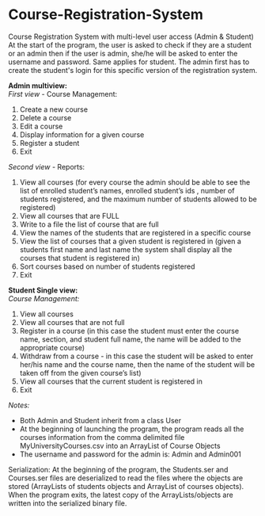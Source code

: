 # Course-Registration-System

Course Registration System with multi-level user access (Admin & Student)
At the start of the program, the user is asked to check if they are a student or an admin then if the user is admin, she/he will be asked to enter the username and password. Same applies for student. The admin first has to create the student's login for this specific version of the registration system.

**Admin multiview:** \
*First view -* Course Management: 
1. Create a new course
2. Delete a course
3. Edit a course
4. Display information for a given course
5. Register a student
6. Exit

*Second view -* Reports: 
1. View all courses (for every course the admin should be able to see the list of enrolled student’s names, enrolled student’s ids , number of students registered, and the maximum number of students allowed to be registered)
2. View all courses that are FULL 
3. Write to a file the list of course that are full
4. View the names of the students that are registered in a specific course
5. View the list of courses that a given student is registered in (given a students first name
and last name the system shall display all the courses that student is registered in)
6. Sort courses based on number of students registered
7. Exit

**Student Single view:** \
*Course Management:* 
1. View all courses
2. View all courses that are not full
3. Register in a course (in this case the student must enter the course name, section, and student full name, the name will be added to the appropriate course)
4. Withdraw from a course - in this case the student will be asked to enter her/his name and the course name, then the name of the student will be taken off from the given course’s list)
5. View all courses that the current student is registered in
6. Exit

*Notes:*
- Both Admin and Student inherit from a class User
- At the beginning of launching the program, the program reads all the courses information from the comma delimited file MyUniversityCourses.csv into an ArrayList of Course Objects
- The username and password for the admin is: Admin and Admin001

Serialization: At the beginning of the program, the Students.ser and Courses.ser files are deserialized to read the files where the objects are stored (ArrayLists of students objects and ArrayList of courses objects). When the program exits, the latest copy of the ArrayLists/objects are written into the serialized binary file. 
